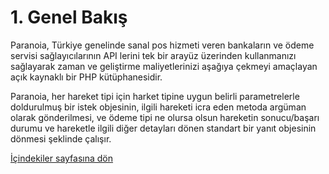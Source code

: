 # 1. Genel Bakış
Paranoia, Türkiye genelinde sanal pos hizmeti veren bankaların ve ödeme servisi sağlayıcılarının API lerini tek bir arayüz üzerinden kullanmanızı sağlayarak zaman ve geliştirme maliyetlerinizi aşağıya çekmeyi amaçlayan açık kaynaklı bir PHP kütüphanesidir. 

Paranoia, her hareket tipi için harket tipine uygun belirli parametrelerle doldurulmuş bir istek objesinin, ilgili hareketi icra eden metoda argüman olarak gönderilmesi, ve ödeme tipi ne olursa olsun hareketin sonucu/başarı durumu ve hareketle ilgili diğer detayları dönen standart bir yanıt objesinin dönmesi şeklinde çalışır.

[İçindekiler sayfasına dön](/docs/icindekiler.md)
